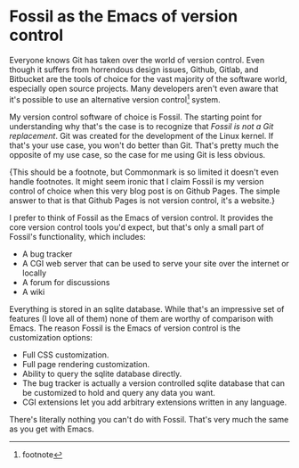 # Fossil as the Emacs of version control

Everyone knows Git has taken over the world of version control. Even though it suffers from horrendous design issues, Github, Gitlab, and Bitbucket are the tools of choice for the vast majority of the software world, especially open source projects. Many developers aren't even aware that it's possible to use an alternative version control[^1] system.

[^1]: footnote

My version control software of choice is Fossil. The starting point for understanding why that's the case is to recognize that *Fossil is not a Git replacement*. Git was created for the development of the Linux kernel. If that's your use case, you won't do better than Git. That's pretty much the opposite of my use case, so the case for me using Git is less obvious.

{This should be a footnote, but Commonmark is so limited it doesn't even handle footnotes. It might seem ironic that I claim Fossil is my version control of choice when this very blog post is on Github Pages. The simple answer to that is that Github Pages is not version control, it's a website.}

I prefer to think of Fossil as the Emacs of version control. It provides the core version control tools you'd expect, but that's only a small part of Fossil's functionality, which includes:

- A bug tracker
- A CGI web server that can be used to serve your site over the internet or locally
- A forum for discussions
- A wiki

Everything is stored in an sqlite database. While that's an impressive set of features (I love all of them) none of them are worthy of comparison with Emacs. The reason Fossil is the Emacs of version control is the customization options:

- Full CSS customization.
- Full page rendering customization.
- Ability to query the sqlite database directly.
- The bug tracker is actually a version controlled sqlite database that can be customized to hold and query any data you want.
- CGI extensions let you add arbitrary extensions written in any language.

There's literally nothing you can't do with Fossil. That's very much the same as you get with Emacs.
